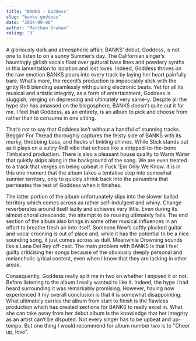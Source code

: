 ```yaml
---
title: "BANKS - Goddess"
slug: "banks-goddess"
date: "2014-09-08"
author: "Matthew Graham"
rating: "3"
---
```


A gloriously dark and atmospheric affair, BANKS’ debut, Goddess, is not one to listen to on a sunny Summer’s day. The Californian singer’s hauntingly girlish vocals float over guttural bass lines and powdery synths in this lamentation to isolation and lost loves. Indeed, Goddess thrives on the raw emotion BANKS pours into every track by laying her heart painfully bare. What’s more, the record’s production is impeccably slick with the gritty RnB blending seamlessly with pulsing electronic beats. Yet for all its musical and artistic integrity, as a form of entertainment, Goddess is sluggish, verging on depressing and ultimately very same-y. Despite all the hype she has amassed on the blogosphere, BANKS doesn’t quite cut it for me. I feel that Goddess, as an entirety, is an album to pick and choose from rather than to consume in one sitting.

That’s not to say that Goddess isn’t without a handful of stunning tracks. Beggin' For Thread thoroughly captures the feisty side of BANKS with its murky, throbbing bass, and flecks of tinkling chimes. While Stick stands out as it plays on a sultry RnB vibe that echoes like a stripped-to-the-bone Timbaland production. There is also a pleasant house quality to Warm Water that quietly skips along in the background of the song. We are even treated to a track that verges on being upbeat in Fuck 'Em Only We Know. It is in this one moment that the album takes a tentative step into somewhat sunnier territory, only to quickly shrink back into the penumbra that permeates the rest of Goddess when it finishes.

The latter portion of the album unfortunately slips into the slower ballad territory which comes across as rather self-indulgent and whiny. Change reverberates around itself lazily and achieves very little. Even during its almost choral crescendo, the attempt to be rousing ultimately fails. The end section of the album also brings in some other musical influences in an effort to breathe fresh air into itself. Someone New’s softly plucked guitar and vocal crooning is out of place and, while it has the potential to be a nice sounding song, it just comes across as dull. Meanwhile Drowning sounds like a Lana Del Rey off-cast. The main problem with BANKS is that I feel guilty criticising her songs because of the obviously deeply personal and melancholic lyrical content, even when I know that they are lacking in other areas.

Consequently, Goddess really split me in two on whether I enjoyed it or not. Before listening to the album I really wanted to like it. Indeed, the hype I had heard surrounding it was remarkably promising. However, having now experienced it my overall conclusion is that it is somewhat disappointing. What ultimately carries the album from start to finish is the flawless production which has created sections for BANKS to really excel in. What she can take away from her debut album is the knowledge that her integrity as an artist can’t be disputed. Not every singer has to be upbeat and up-tempo. But one thing I would recommend for album number two is to "Cheer up, love".
